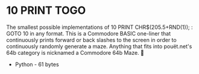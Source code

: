 # 10 PRINT TOGO
The smallest possible implementations of 10 PRINT CHR$(205.5+RND(1)); : GOTO 10 in any format. This is a Commodore BASIC one-liner that continuously prints forward or back slashes to the screen in order to continuously randomly generate a maze. Anything that fits into pouët.net's 64b category is nicknamed a Commodore 64b Maze. 🙂
* Python - 61 bytes
